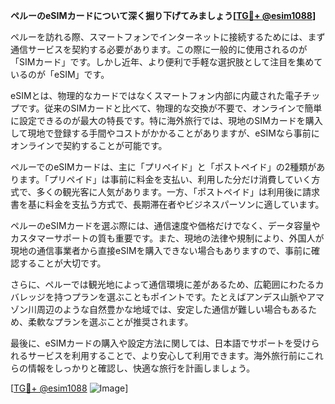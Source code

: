 **ペルーのeSIMカードについて深く掘り下げてみましょう[[TG💪+ @esim1088](https://t.me/s/esim1088)]**

ペルーを訪れる際、スマートフォンでインターネットに接続するためには、まず通信サービスを契約する必要があります。この際に一般的に使用されるのが「SIMカード」です。しかし近年、より便利で手軽な選択肢として注目を集めているのが「eSIM」です。

eSIMとは、物理的なカードではなくスマートフォン内部に内蔵された電子チップです。従来のSIMカードと比べて、物理的な交換が不要で、オンラインで簡単に設定できるのが最大の特長です。特に海外旅行では、現地のSIMカードを購入して現地で登録する手間やコストがかかることがありますが、eSIMなら事前にオンラインで契約することが可能です。

ペルーでのeSIMカードは、主に「プリペイド」と「ポストペイド」の2種類があります。「プリペイド」は事前に料金を支払い、利用した分だけ消費していく方式で、多くの観光客に人気があります。一方、「ポストペイド」は利用後に請求書を基に料金を支払う方式で、長期滞在者やビジネスパーソンに適しています。

ペルーのeSIMカードを選ぶ際には、通信速度や価格だけでなく、データ容量やカスタマーサポートの質も重要です。また、現地の法律や規制により、外国人が現地の通信事業者から直接eSIMを購入できない場合もありますので、事前に確認することが大切です。

さらに、ペルーでは観光地によって通信環境に差があるため、広範囲にわたるカバレッジを持つプランを選ぶこともポイントです。たとえばアンデス山脈やアマゾン川周辺のような自然豊かな地域では、安定した通信が難しい場合もあるため、柔軟なプランを選ぶことが推奨されます。

最後に、eSIMカードの購入や設定方法に関しては、日本語でサポートを受けられるサービスを利用することで、より安心して利用できます。海外旅行前にこれらの情報をしっかりと確認し、快適な旅行を計画しましょう。

[[TG💪+ @esim1088](https://t.me/s/esim1088) ![Image](https://i.postimg.cc/Y0z9fWf4/image.png)]
